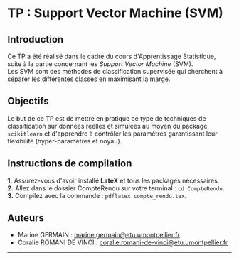 # TP : Support Vector Machine (SVM)

## Introduction
Ce TP a été réalisé dans le cadre du cours d'Apprentissage Statistique, suite à la partie concernant les *Support Vector Machine* (SVM).\
Les SVM sont des méthodes de classification supervisée qui cherchent à séparer les différentes classes en maximisant la marge.  


## Objectifs
Le but de ce TP est de mettre en pratique ce type de techniques de classification sur données réelles et simulées au moyen du package `scikitlearn` et d'apprendre à contrôler les paramètres garantissant leur flexibilité (hyper-paramètres et noyau).

## Instructions de compilation
**1.** Assurez-vous d'avoir installé **LateX** et tous les packages nécessaires.\
**2.** Allez dans le dossier CompteRendu sur votre terminal : `cd CompteRendu`.\
**3.** Compilez avec la commande : `pdflatex compte_rendu.tex`.

## Auteurs
- Marine GERMAIN : [marine.germain@etu.umontpellier.fr](mailto:marine.germain@etu.umontpellier.fr)
- Coralie ROMANI DE VINCI : [coralie.romani-de-vinci@etu.umontpellier.fr](mailto:coralie.romani-de-vinci@etu.umontpellier.fr)

---